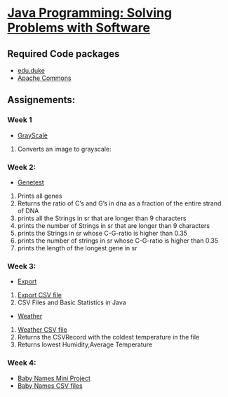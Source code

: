 # **[Java Programming: Solving Problems with Software](https://www.coursera.org/learn/java-programming)**
## Required Code packages
- [edu.duke](http://www.dukelearntoprogram.com/downloads/archives/courserajava.jar)
- [Apache Commons](https://commons.apache.org/proper/commons-csv/download_csv.cgi)
## Assignements:

### Week 1
- [GrayScale](https://github.com/abhijithraok/Java-Programming-Solving-Problems-with-Software/blob/master/GrayScale/GrayScale_coursera.java)
1. Converts an image to grayscale:
### Week 2:
- [Genetest](https://github.com/abhijithraok/Java-Programming-Solving-Problems-with-Software/tree/master/genetest/src)
1. Prints all genes 
2. Returns the ratio of C’s and G’s in dna as a fraction of the entire strand of DNA
3. prints all the Strings in sr that are longer than 9 characters
4. prints the number of Strings in sr that are longer than 9 characters
5. prints the Strings in sr whose C-G-ratio is higher than 0.35
6. prints the number of strings in sr whose C-G-ratio is higher than 0.35
7. prints the length of the longest gene in sr

### Week 3:
- [Export](https://github.com/abhijithraok/Java-Programming-Solving-Problems-with-Software/tree/master/Export)
1. [Export CSV file](http://www.dukelearntoprogram.com/course2/data/exports.zip)
2.  CSV Files and Basic Statistics in Java
- [Weather](https://github.com/abhijithraok/Java-Programming-Solving-Problems-with-Software/tree/master/Weather/src)
1. [Weather CSV file](http://www.dukelearntoprogram.com/course2/data/nc_weather.zip)
2. Returns the CSVRecord with the coldest temperature in the file
3. Returns lowest Humidity,Average Temperature

### Week 4:
- [Baby Names Mini Project](https://github.com/abhijithraok/Java-Programming-Solving-Problems-with-Software/tree/master/Baby%20Names%20miniProject/src)
- [Baby Names CSV files](https://github.com/abhijithraok/Java/tree/master/Coursera/Baby%20Names%20miniProject/us_babynames)
